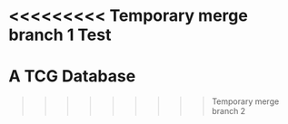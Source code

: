 <<<<<<<<< Temporary merge branch 1
Test
=========
# A TCG Database
>>>>>>>>> Temporary merge branch 2
